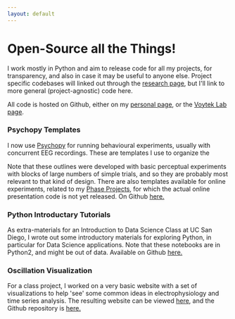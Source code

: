 ```yaml
---
layout: default
---
```


# Open-Source all the Things!

I work mostly in Python and aim to release code for all my projects, for transparency, and also in case it may be useful to anyone else. Project specific codebases will linked out through the [research page](research.html), but I'll link to more general (project-agnostic) code here.

All code is hosted on Github, either on my [personal page](https://github.com/TomDonoghue), or the [Voytek Lab page](https://github.com/voytekresearch).

### Psychopy Templates

I now use [Psychopy](http://www.psychopy.org) for running behavioural experiments, usually with concurrent EEG recordings. These are templates I use to organize the

Note that these outlines were developed with basic perceptual experiments with blocks of large numbers of simple trials, and so they are probably most relevant to that kind of design. There are also templates available for online experiments, related to my [Phase Projects](research.html), for which the actual online presentation code is not yet released. On Github [here.](https://github.com/TomDonoghue/psychopy_templates)

### Python Introductary Tutorials

As extra-materials for an Introduction to Data Science Class at UC San Diego, I wrote out some introductory materials for exploring Python, in particular for Data Science applications. Note that these notebooks are in Python2, and might be out of data. Available on Github [here.](https://github.com/TomDonoghue/python2_tutorials)

### Oscillation Visualization

For a class project, I worked on a very basic website with a set of visualizations to help 'see' some common ideas in electrophysiology and time series analysis. The resulting website can be viewed [here](http://icogsci1.ucsd.edu/~tdonoghu/), and the Github repository is [here.](https://github.com/TomDonoghue/osc_viz)